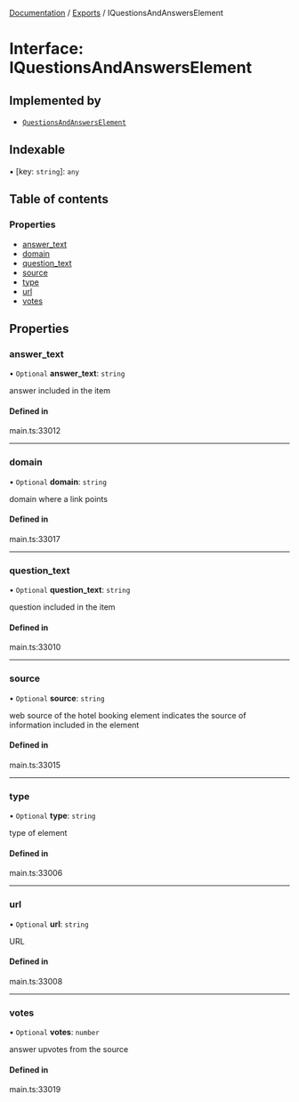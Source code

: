 [Documentation](../README.md) / [Exports](../modules.md) / IQuestionsAndAnswersElement

# Interface: IQuestionsAndAnswersElement

## Implemented by

- [`QuestionsAndAnswersElement`](../classes/QuestionsAndAnswersElement.md)

## Indexable

▪ [key: `string`]: `any`

## Table of contents

### Properties

- [answer\_text](IQuestionsAndAnswersElement.md#answer_text)
- [domain](IQuestionsAndAnswersElement.md#domain)
- [question\_text](IQuestionsAndAnswersElement.md#question_text)
- [source](IQuestionsAndAnswersElement.md#source)
- [type](IQuestionsAndAnswersElement.md#type)
- [url](IQuestionsAndAnswersElement.md#url)
- [votes](IQuestionsAndAnswersElement.md#votes)

## Properties

### answer\_text

• `Optional` **answer\_text**: `string`

answer included in the item

#### Defined in

main.ts:33012

___

### domain

• `Optional` **domain**: `string`

domain where a link points

#### Defined in

main.ts:33017

___

### question\_text

• `Optional` **question\_text**: `string`

question included in the item

#### Defined in

main.ts:33010

___

### source

• `Optional` **source**: `string`

web source of the hotel booking element
indicates the source of information included in the element

#### Defined in

main.ts:33015

___

### type

• `Optional` **type**: `string`

type of element

#### Defined in

main.ts:33006

___

### url

• `Optional` **url**: `string`

URL

#### Defined in

main.ts:33008

___

### votes

• `Optional` **votes**: `number`

answer upvotes from the source

#### Defined in

main.ts:33019
